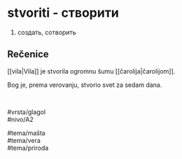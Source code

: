 # stvoriti - створити

1. создать, сотворить

## Rečenice

[[vila|Vila]] je stvorila ogromnu šumu [[čarolija|čarolijom]].

Bog je, prema verovanju, stvorio svet za sedam dana.

<br>

#vrsta/glagol  
#nivo/A2  

#tema/mašta  
#tema/vera  
#tema/priroda  
